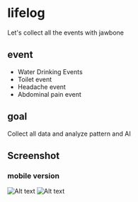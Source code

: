 # lifelog
Let's collect all the events with jawbone

## event
- Water Drinking Events
- Toilet event
- Headache event
- Abdominal pain event

## goal
Collect all data and analyze pattern and AI

## Screenshot
### mobile version
![Alt text](lifedog.jpg)
![Alt text](lifedog_water.jpg)